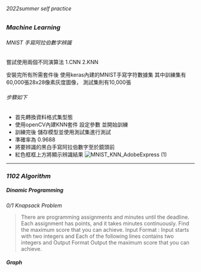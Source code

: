 ###### 2022summer self practice
### *Machine Learning*
###### MNIST 手寫阿拉伯數字辨識
嘗試使用兩個不同演算法
1.CNN
2.KNN

安裝完所有所需套件後
使用keras內建的MNIST手寫字符數據集
其中訓練集有60,000張28x28像素灰度圖像， 測試集則有10,000張

###### 步驟如下
- 首先轉換資料格式集型態
- 使用openCV內建KNN套件 設定參數 並開始訓練
- 訓練完後 儲存模型並使用測試集進行測試
- 準確率為 0.9688
- 將要辨識的黑白手寫阿拉伯數字至於鏡頭前
- 紅色框框上方將顯示辨識結果
![MNIST_KNN_AdobeExpress (1)](https://user-images.githubusercontent.com/109210243/179028969-ecadc25d-0188-452c-af8e-c4e64e95894b.gif)
---

### *1102 Algorithm*
##### Dinamic Programming
*0/1 Knapsack Problem*
> There are  programming assignments and  minutes until the deadline.
Each assignment has  points, and it takes  minutes continuously.
Find the maximum score that you can achieve.
> Input Format :
Input starts with two integers and Each of the following  lines contains two integers  and 
> Output Format
Output the maximum score that you can achieve.
##### Graph
